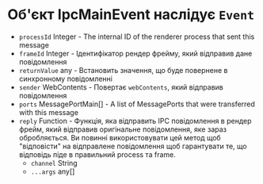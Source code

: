 # Об'єкт IpcMainEvent наслідує `Event`

* `processId` Integer - The internal ID of the renderer process that sent this message
* `frameId` Integer - Ідентифікатор рендер фрейму, який відправив дане повідомлення
* `returnValue` any - Встановить значення, що буде повернене в синхронному повідомленні
* `sender` WebContents - Повертає `webContents`, який відправив повідомлення
* `ports` MessagePortMain[] - A list of MessagePorts that were transferred with this message
* `reply` Function - Функція, яка відправить IPC повідомлення в рендер фрейм, який відправив оригінальне повідомлення, яке зараз обробляється.  Ви повинні використовувати цей метод щоб "відповісти" на відправлене повідомлення щоб гарантувати те, що відповідь піде в правильний process та frame.
  * `channel` String
  * `...args` any[]

